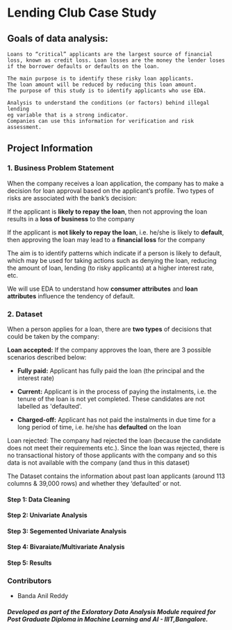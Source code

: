 # Lending Club Case Study

## Goals of data analysis:  

``` 
Loans to “critical” applicants are the largest source of financial loss, known as credit loss. Loan losses are the money the lender loses if the borrower defaults or defaults on the loan. 

The main purpose is to identify these risky loan applicants.
The loan amount will be reduced by reducing this loan amount. 
The purpose of this study is to identify applicants who use EDA. 

Analysis to understand the conditions (or factors) behind illegal lending
eg variable that is a strong indicator. 
Companies can use this information for verification and risk assessment.

```
## Project Information
### 1. Business Problem Statement
When the company receives a loan application, the company has to make a decision for loan approval based on the applicant’s profile. Two types of risks are associated with the bank’s decision:

If the applicant is **likely to repay the loan**, then not approving the loan results in a **loss of business** to the company

If the applicant is **not likely to repay the loan**, i.e. he/she is likely to **default**, then approving the loan may lead to a **financial loss** for the company

The aim is to identify patterns which indicate if a person is likely to default, which may be used for taking actions such as denying the loan, reducing the amount of loan, lending (to risky applicants) at a higher interest rate, etc. 

We will use EDA to understand how **consumer attributes** and **loan attributes** influence the tendency of default.

### 2. Dataset
When a person applies for a loan, there are **two types** of decisions that could be taken by the company:

**Loan accepted:** If the company approves the loan, there are 3 possible scenarios described below:

- **Fully paid:** Applicant has fully paid the loan (the principal and the interest rate)

 - **Current:** Applicant is in the process of paying the instalments, i.e. the tenure of the loan is not yet completed. These candidates are not labelled as 'defaulted'.

 - **Charged-off:** Applicant has not paid the instalments in due time for a long period of time, i.e. he/she has **defaulted** on the loan 

Loan rejected: The company had rejected the loan (because the candidate does not meet their requirements etc.). Since the loan was rejected, there is no transactional history of those applicants with the company and so this data is not available with the company (and thus in this dataset)

The Dataset contains the information about past loan applicants (around 113 columns & 39,000 rows) and whether they ‘defaulted’ or not. 

#### Step 1: Data Cleaning 
#### Step 2: Univariate Analysis
#### Step 3: Segemented Univariate Analysis
#### Step 4: Bivaraiate/Multivariate Analysis
#### Step 5: Results   


### Contributors
- Banda Anil Reddy




##### Developed as part of the Exloratory Data Analysis Module required for Post Graduate Diploma in Machine Learning and AI - IIIT,Bangalore.

